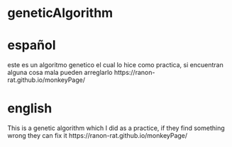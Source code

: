 # geneticAlgorithm
<h1>español</h1>
este es un algoritmo genetico el cual lo hice como practica, si encuentran alguna cosa mala pueden arreglarlo
https://ranon-rat.github.io/monkeyPage/

<h1>english</h1>
This is a genetic algorithm which I did as a practice, if they find something wrong they can fix it
https://ranon-rat.github.io/monkeyPage/
